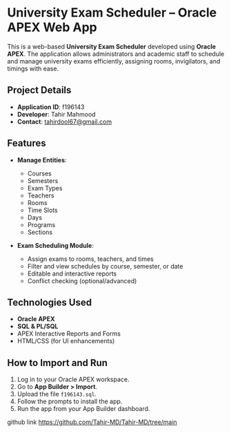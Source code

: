 # University Exam Scheduler – Oracle APEX Web App

This is a web-based **University Exam Scheduler** developed using **Oracle APEX**. The application allows administrators and academic staff to schedule and manage university exams efficiently, assigning rooms, invigilators, and timings with ease.

## Project Details

- **Application ID**: f196143  
- **Developer**: Tahir Mahmood  
- **Contact**: tahirdool67@gmail.com

## Features

- **Manage Entities**:
  - Courses
  - Semesters
  - Exam Types
  - Teachers
  - Rooms
  - Time Slots
  - Days
  - Programs
  - Sections

- **Exam Scheduling Module**:
  - Assign exams to rooms, teachers, and times
  - Filter and view schedules by course, semester, or date
  - Editable and interactive reports
  - Conflict checking (optional/advanced)

## Technologies Used

- **Oracle APEX**
- **SQL & PL/SQL**
- APEX Interactive Reports and Forms
- HTML/CSS (for UI enhancements)

## How to Import and Run

1. Log in to your Oracle APEX workspace.
2. Go to **App Builder > Import**.
3. Upload the file `f196143.sql`.
4. Follow the prompts to install the app.
5. Run the app from your App Builder dashboard.

github link
https://github.com/Tahir-MD/Tahir-MD/tree/main
